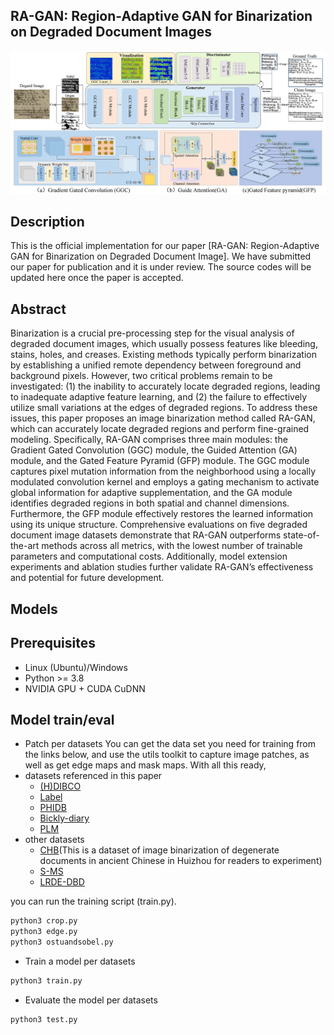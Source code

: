 ## RA-GAN: Region-Adaptive GAN for Binarization  on Degraded Document Images
<img width="1000" alt="Figure1" src="frame/Overall%20Architecture.jpg">

## Description
This is the official implementation for our paper [RA-GAN: Region-Adaptive GAN for Binarization  on Degraded Document Image]. 
We have submitted our paper for publication and it is under review. The source codes will be updated here once the paper is accepted.

## Abstract
Binarization is a crucial pre-processing step for the visual analysis of degraded document images, which usually possess features like bleeding, stains, holes, and creases. 
Existing methods typically perform binarization by establishing a unified remote dependency between foreground and background pixels. 
However, two critical problems remain to be investigated: (1) the inability to accurately locate degraded regions, leading to inadequate adaptive feature learning, and (2) the failure to effectively utilize small variations at the edges of degraded regions. 
To address these issues, this paper proposes an image binarization method called RA-GAN, which can accurately locate degraded regions and perform fine-grained modeling. 
Specifically, RA-GAN comprises three main modules: the Gradient Gated Convolution (GGC) module, the Guided Attention (GA) module, and the Gated Feature Pyramid (GFP) module. 
The GGC module captures pixel mutation information from the neighborhood using a locally modulated convolution kernel and employs a gating mechanism to activate global information for adaptive supplementation, and the GA module identifies degraded regions in both spatial and channel dimensions.
Furthermore, the GFP module effectively restores the learned information using its unique structure. Comprehensive evaluations on five degraded document image datasets demonstrate that RA-GAN outperforms state-of-the-art methods across all metrics, with the lowest number of 
trainable parameters and computational costs. Additionally, model extension experiments and ablation studies further validate RA-GAN’s effectiveness and potential for future development.

## Models
## Prerequisites
- Linux (Ubuntu)/Windows
- Python >= 3.8
- NVIDIA GPU + CUDA CuDNN


## Model train/eval
- Patch per datasets
You can get the data set you need for training from the links below, and use the utils toolkit to capture image patches, 
as well as get edge maps and mask maps. With all this ready, 
- datasets referenced in this paper
  - [(H)DIBCO](https://vc.ee.duth.gr/dibco2019/)
  - [Label](https://www.dropbox.com/sh/gqqugvclzltfldt/AACNELpHwTW-1bHLZzipxQWja?dl=0)
  - [PHIDB](http://www.iapr-tc11.org/mediawiki/index.php/Persian_Heritage_Image_Binarization_Dataset_(PHIBD_2012))
  - [Bickly-diary](https://github.com/vqnhat/DSN-Binarization/files/2793688/original_gt_labeled.zip)
  - [PLM](http://amadi.univ-lr.fr/ICFHR2016_Contest/index.php/download-123)
- other datasets
  - [CHB](https://pan.baidu.com/s/1ymF08smuRhTo69dG_7gYUw?pwd=h4fu)(This is a dataset of image binarization of degenerate documents in ancient Chinese in Huizhou for readers to experiment)
  - [S-MS](http://tc11.cvc.uab.es/datasets/SMADI_1)
  - [LRDE-DBD](https://www.lrde.epita.fr/dload/olena/datasets/dbd/1.0/)

you can run the training script (train.py).
 ```bash
 python3 crop.py
 python3 edge.py
 python3 ostuandsobel.py
 ```
- Train a model per datasets
```bash
python3 train.py
```

- Evaluate the model per datasets
<!--
(our pre-trained models are in ./pretrained_model)
- We plan to upload the pre-trained models on our Github page.
-->
```bash
python3 test.py
```

